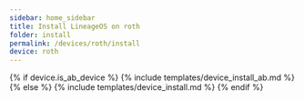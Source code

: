 ```yaml
---
sidebar: home_sidebar
title: Install LineageOS on roth
folder: install
permalink: /devices/roth/install
device: roth
---
```

{% if device.is_ab_device %}
{% include templates/device_install_ab.md %}
{% else %}
{% include templates/device_install.md %}
{% endif %}
